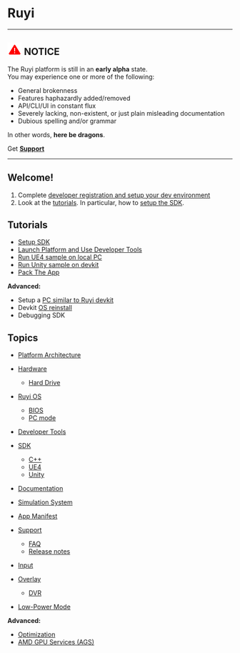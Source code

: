# Ruyi

---
## ![](/docs/img/warning.png) NOTICE
The Ruyi platform is still in an __early alpha__ state.  
You may experience one or more of the following:

* General brokenness
* Features haphazardly added/removed
* API/CLI/UI in constant flux
* Severely lacking, non-existent, or just plain misleading documentation
* Dubious spelling and/or grammar

In other words, __here be dragons__.

Get __[Support](topics/support.md)__

---

## Welcome!

1. Complete [developer registration and setup your dev environment](topics/dev_onboarding.md)
1. Look at the [tutorials](#tutorials).  In particular, how to [setup the SDK](tutorials/setup.md).

## Tutorials

* [Setup SDK](tutorials/setup.md)
* [Launch Platform and Use Developer Tools](tutorials/layer0_devtools.md)
* [Run UE4 sample on local PC](tutorials/run_ue4_sample_pc.md)
* [Run Unity sample on devkit](tutorials/run_unity_sample_console.md)
* [Pack The App](tutorials/how_to_pack.md)

__Advanced:__

* Setup a [PC similar to Ruyi devkit](topics/simulation_system.md)
* Devkit [OS reinstall](topics/os.md#Installation)
* Debugging SDK

## Topics

* [Platform Architecture](topics/layer0.md)
* [Hardware](topics/hardware.md)
    * [Hard Drive](topics/harddrive.md)
* [Ruyi OS](topics/os.md)
    * [BIOS](topics/bios.md)
    * [PC mode](topics/pc_mode.md)
* [Developer Tools](topics/devtool.md)
* [SDK](topics/sdk.md)
    * [C++](topics/cplusplus.md)
    * [UE4](topics/ue4.md)
    * [Unity](topics/unity.md)
* [Documentation](topics/docs.md)
* [Simulation System](topics/simulation_system.md)
* [App Manifest](topics/app_metadata.md)
* [Support](topics/support.md)
    * [FAQ](faq.md)
    * [Release notes](topics/release_notes.md)

* [Input](topics/input.md)
* [Overlay](topics/overlay.md)
    * [DVR](topics/dvr.md)
* [Low-Power Mode](topics/lpm.md)

__Advanced:__

* [Optimization](topics/optimization.md)
* [AMD GPU Services (AGS)](topics/amd_gpu_services.md)

